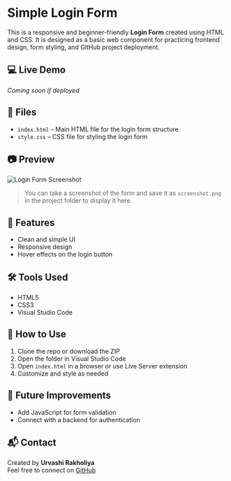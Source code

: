 # Simple Login Form

This is a responsive and beginner-friendly **Login Form** created using HTML and CSS. It is designed as a basic web component for practicing frontend design, form styling, and GitHub project deployment.

## 💻 Live Demo

*Coming soon if deployed*

## 📁 Files

- `index.html` – Main HTML file for the login form structure
- `style.css` – CSS file for styling the login form


## 📷 Preview

![Login Form Screenshot](myfirstpro\screenshort.png)

> You can take a screenshot of the form and save it as `screenshot.png` in the project folder to display it here.

## 🔧 Features

- Clean and simple UI
- Responsive design
- Hover effects on the login button

## 🛠️ Tools Used

- HTML5
- CSS3
- Visual Studio Code

## 🚀 How to Use

1. Clone the repo or download the ZIP
2. Open the folder in Visual Studio Code
3. Open `index.html` in a browser or use Live Server extension
4. Customize and style as needed

## 📌 Future Improvements

- Add JavaScript for form validation
- Connect with a backend for authentication

## 📬 Contact

Created by **Urvashi Rakholiya**  
Feel free to connect on [GitHub](https://github.com/Urvashi80)